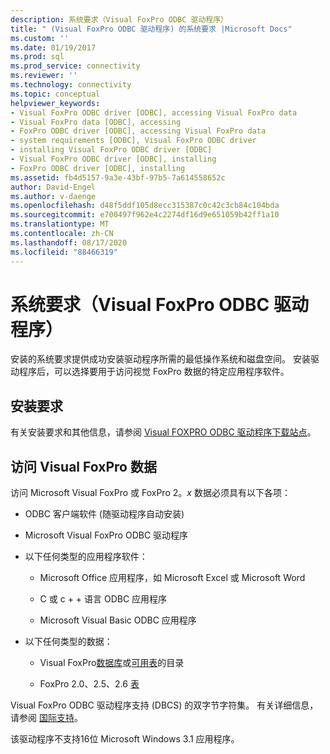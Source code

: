 ```yaml
---
description: 系统要求（Visual FoxPro ODBC 驱动程序）
title: " (Visual FoxPro ODBC 驱动程序) 的系统要求 |Microsoft Docs"
ms.custom: ''
ms.date: 01/19/2017
ms.prod: sql
ms.prod_service: connectivity
ms.reviewer: ''
ms.technology: connectivity
ms.topic: conceptual
helpviewer_keywords:
- Visual FoxPro ODBC driver [ODBC], accessing Visual FoxPro data
- Visual FoxPro data [ODBC], accessing
- FoxPro ODBC driver [ODBC], accessing Visual FoxPro data
- system requirements [ODBC], Visual FoxPro ODBC driver
- installing Visual FoxPro ODBC driver [ODBC]
- Visual FoxPro ODBC driver [ODBC], installing
- FoxPro ODBC driver [ODBC], installing
ms.assetid: fb4d5157-9a3e-43bf-97b5-7a614558652c
author: David-Engel
ms.author: v-daenge
ms.openlocfilehash: d48f5ddf105d8ecc315387c0c42c3cb84c104bda
ms.sourcegitcommit: e700497f962e4c2274df16d9e651059b42ff1a10
ms.translationtype: MT
ms.contentlocale: zh-CN
ms.lasthandoff: 08/17/2020
ms.locfileid: "88466319"
---
```

# <a name="system-requirements-visual-foxpro-odbc-driver"></a>系统要求（Visual FoxPro ODBC 驱动程序）
安装的系统要求提供成功安装驱动程序所需的最低操作系统和磁盘空间。 安装驱动程序后，可以选择要用于访问视觉 FoxPro 数据的特定应用程序软件。  
  
## <a name="installation-requirements"></a>安装要求  
 有关安装要求和其他信息，请参阅 [Visual FOXPRO ODBC 驱动程序下载站点](https://go.microsoft.com/fwlink/?LinkId=121318)。  
  
## <a name="accessing-visual-foxpro-data"></a>访问 Visual FoxPro 数据  
 访问 Microsoft Visual FoxPro 或 FoxPro 2。*x* 数据必须具有以下各项：  
  
-   ODBC 客户端软件 (随驱动程序自动安装)   
  
-   Microsoft Visual FoxPro ODBC 驱动程序  
  
-   以下任何类型的应用程序软件：  
  
    -   Microsoft Office 应用程序，如 Microsoft Excel 或 Microsoft Word  
  
    -   C 或 c + + 语言 ODBC 应用程序  
  
    -   Microsoft Visual Basic ODBC 应用程序  
  
-   以下任何类型的数据：  
  
    -   Visual FoxPro[数据库](../../odbc/microsoft/visual-foxpro-terminology.md)或[可用表](../../odbc/microsoft/visual-foxpro-terminology.md)的目录  
  
    -   FoxPro 2.0、2.5、2.6 [表](../../odbc/microsoft/visual-foxpro-terminology.md)  
  
 Visual FoxPro ODBC 驱动程序支持 (DBCS) 的双字节字符集。 有关详细信息，请参阅 [国际支持](../../odbc/microsoft/international-support-visual-foxpro-odbc-driver.md)。  
  
 该驱动程序不支持16位 Microsoft Windows 3.1 应用程序。
